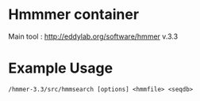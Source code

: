 # Hmmmer container

Main tool : http://eddylab.org/software/hmmer v.3.3

# Example Usage

```
/hmmer-3.3/src/hmmsearch [options] <hmmfile> <seqdb>
```


